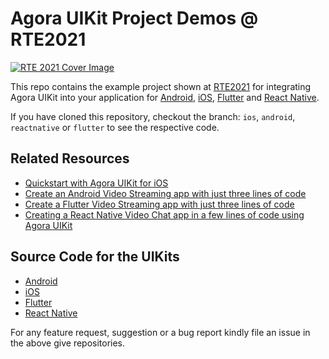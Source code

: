 # Agora UIKit Project Demos @ RTE2021

<p align:"center">
    <a href = "https://rte2021.agora.io/">
        <img src="https://s3.amazonaws.com/us.inevent.landing/579/header.png" alt="RTE 2021 Cover Image"/>
    </a>
</p>

This repo contains the example project shown at [RTE2021](https://rte2021.agora.io/) for integrating Agora UIKit into your application for [Android](https://github.com/AgoraIO-Community/RTE2021-UIKit/tree/Android), [iOS](https://github.com/AgoraIO-Community/RTE2021-UIKit/tree/iOS), [Flutter](https://github.com/AgoraIO-Community/RTE2021-UIKit/tree/Flutter) and [React Native](https://github.com/AgoraIO-Community/RTE2021-UIKit/tree/ReactNative).

If you have cloned this repository, checkout the branch: `ios`, `android`, `reactnative` or `flutter` to see the respective code.

## Related Resources

- [Quickstart with Agora UIKit for iOS](https://www.agora.io/en/blog/quickstart-with-agora-uikit-for-ios/)
- [Create an Android Video Streaming app with just three lines of code](https://www.agora.io/en/creating-a-react-native-video-chat-app-in-a-few-lines-of-code-using-agora-uikit/)
- [Create a Flutter Video Streaming app with just three lines of code](https://www.agora.io/en/blog/creating-a-flutter-video-streaming-app-with-three-lines-of-code/)
- [Creating a React Native Video Chat app in a few lines of code using Agora UIKit](https://www.agora.io/en/blog/creating-an-android-video-streaming-application-with-three-lines-of-code/)

## Source Code for the UIKits

- [Android](https://github.com/AgoraIO-Community/Android-UIKit)
- [iOS](https://github.com/AgoraIO-Community/iOS-UIKit)
- [Flutter](https://github.com/AgoraIO-Community/Flutter-UIKit)
- [React Native](https://github.com/AgoraIO-Community/ReactNative-UIKit)

For any feature request, suggestion or a bug report kindly file an issue in the above give repositories.